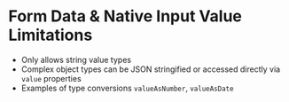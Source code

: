 <link rel="stylesheet" href="./assets/index.css" />
<script type="module" src="./assets/index.js"></script>

# Form Data & Native Input Value Limitations

- Only allows string value types
- Complex object types can be JSON stringified or accessed directly via `value` properties
- Examples of type conversions `valueAsNumber`, `valueAsDate`